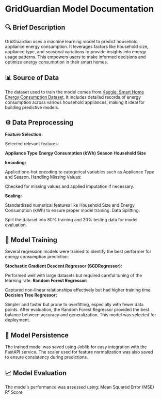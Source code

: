 # GridGuardian Model Documentation

## 🔍 Brief Description

GridGuardian uses a machine learning model to predict household appliance energy consumption. It leverages factors like household size, appliance type, and seasonal variations to provide insights into energy usage patterns. This empowers users to make informed decisions and optimize energy consumption in their smart homes.

## 📊 Source of Data

The dataset used to train the model comes from [Kaggle: Smart Home Energy Consumption Dataset](https://www.kaggle.com/datasets/mexwell/smart-home-energy-consumption/data). It includes detailed records of energy consumption across various household appliances, making it ideal for building predictive models.

## ⚙️ Data Preprocessing

**Feature Selection:**

Selected relevant features:

**Appliance Type**
**Energy Consumption (kWh)**
**Season**
**Household Size**

**Encoding:**

Applied one-hot encoding to categorical variables such as Appliance Type and Season.
Handling Missing Values:

Checked for missing values and applied imputation if necessary.

**Scaling:**

Standardized numerical features like Household Size and Energy Consumption (kWh) to ensure proper model training.
Data Splitting:

Split the dataset into 80% training and 20% testing data for model evaluation.

## 🤖 Model Training

Several regression models were trained to identify the best performer for energy consumption prediction:

**Stochastic Gradient Descent Regressor (SGDRegressor):**

Performed well with large datasets but required careful tuning of the learning rate.
**Random Forest Regressor:**

Captured non-linear relationships effectively but had higher training time.
**Decision Tree Regressor:**

Simpler and faster but prone to overfitting, especially with fewer data points.
After evaluation, the Random Forest Regressor provided the best balance between accuracy and generalization. This model was selected for deployment.

## 📌 Model Persistence

The trained model was saved using Joblib for easy integration with the FastAPI service.
The scaler used for feature normalization was also saved to ensure consistency during predictions.

## 📈 Model Evaluation

The model’s performance was assessed using:
Mean Squared Error (MSE)
R² Score
